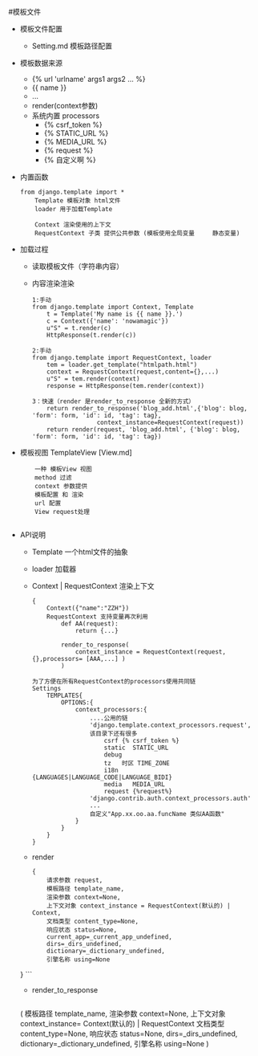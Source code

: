 #模板文件

* 模板文件配置
	* Setting.md 模板路径配置
* 模板数据来源
	* {% url 'urlname' args1 args2 ... %}
	* {{ name }}
	* ...
	* render(context参数)
	* 系统内置 processors
		* {% csrf_token %}
		* {% STATIC_URL %}
		* {% MEDIA_URL %}
		* {% request %}
		* {% 自定义啊 %}
* 内置函数
	
	```
	from django.template import *
		Template 模板对象 html文件
		loader 用于加载Template
		
		Context 渲染使用的上下文
		RequestContext 子类 提供公共参数 (模板使用全局变量     静态变量)
	```
* 加载过程
	* 读取模板文件（字符串内容）
	* 内容渲染渲染

		```
		1:手动
		from django.template import Context, Template 
			t = Template('My name is {{ name }}.') 
			c = Context({'name': 'nowamagic'}) 
			u"S" = t.render(c)
			HttpResponse(t.render(c))
		
		2:手动
		from django.template import RequestContext, loader
			tem = loader.get_template("htmlpath.html")
			context = RequestContext(request,content={},...)
			u"S" = tem.render(context)
			response = HttpResponse(tem.render(context))
			
		3：快速（render 是render_to_response 全新的方式）
			return render_to_response('blog_add.html',{'blog': blog, 'form': form, 'id': id, 'tag': tag},
                          context_instance=RequestContext(request))
			return render(request, 'blog_add.html', {'blog': blog, 'form': form, 'id': id, 'tag': tag})
		```	
* 模板视图 TemplateView  [View.md]

	```
		一种 模板View 视图
		method 过滤
		context 参数提供
		模板配置 和 渲染
		url 配置
		View request处理
		
	```
* API说明

	* Template 一个html文件的抽象
	* loader 加载器
	
	* Context | RequestContext 渲染上下文
	
		```
		{
			Context({"name":"ZZH"})
			RequestContext 支持变量再次利用
				def AA(request):
					return {...}
				
				render_to_response(
					context_instance = RequestContext(request,{},processors= [AAA,...] )
				)
			
		为了方便在所有RequestContext的processors使用共同链
		Settings
			TEMPLATES{
				OPTIONS:{
					context_processors:{
						....公用的链
						'django.template.context_processors.request',			
						该目录下还有很多
							csrf {% csrf_token %}
							static  STATIC_URL
							debug
							tz   时区 TIME_ZONE
							i18n  {LANGUAGES|LANGUAGE_CODE|LANGUAGE_BIDI}
							media   MEDIA_URL
							request {%request%}
						'django.contrib.auth.context_processors.auth'
						...
						自定义"App.xx.oo.aa.funcName 类似AA函数"
					}
				}
			}
		}
		```
	
	* render
	
		```
		{
			请求参数 request, 
			模板路径 template_name, 
			渲染参数 context=None,
			上下文对象 context_instance = RequestContext(默认的) | Context,
			文档类型 content_type=None, 
			响应状态 status=None, 
			current_app=_current_app_undefined,
			dirs=_dirs_undefined,
			dictionary=_dictionary_undefined,
			引擎名称 using=None
	}
		```	
	
	* render_to_response
	
		```
	(
			模板路径 template_name, 
			渲染参数 context=None,
			上下文对象 context_instance= Context(默认的) | RequestContext 
			文档类型 content_type=None, 
			响应状态 status=None, 
			dirs=_dirs_undefined,
			dictionary=_dictionary_undefined, 
			引擎名称 using=None
	)
	```

